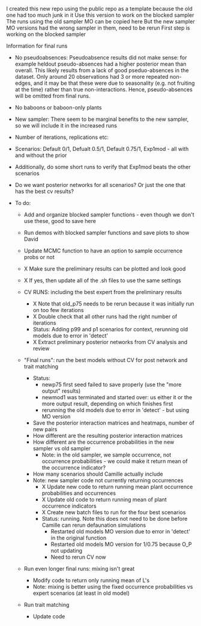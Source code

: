 I created this new repo using the public repo as a template because the old one had too much junk in it
Use this version to work on the blocked sampler
The runs using the old sampler MO can be copied here
But the new sampler MO versions had the wrong sampler in them, need to be rerun
First step is working on the blocked sampler



Information for final runs

- No pseudoabsences: Pseudoabsence results did not make sense: for example heldout pseudo-absences had a higher posterior mean than overall. This likely results from a lack of good pseduo-absences in the dataset. Only around 20 observations had 3 or more repeated non-edges, and it may be that these were due to seasonality (e.g. not fruiting at the time) rather than true non-interactions. Hence, pseudo-absences will be omitted from final runs. 
- No baboons or baboon-only plants
- New sampler: There seem to be marginal benefits to the new sampler, so we will include it in the increased runs
- Number of iterations, replications etc: 
- Scenarios: Default 0/1, Defualt 0.5/1, Default 0.75/1, Exp1mod - all with and without the prior
- Additionally, do some short runs to verify that Exp1mod beats the other scenarios
- Do we want posterior networks for all scenarios? Or just the one that has the best cv results?

    
- To do: 
  - Add and organize blocked sampler functions - even though we don't use these, good to save here
  - Run demos with blocked sampler functions and save plots to show David
  - Update MCMC function to have an option to sample occurrence probs or not
  - X Make sure the preliminary results can be plotted and look good
  - X If yes, then update all of the .sh files to use the same settings
  - CV RUNS: including the best expert from the preliminary results
    - X Note that old_p75 needs to be rerun because it was initially run on too few iterations
    - X Double check that all other runs had the right number of iterations
    - Status: Adding p99 and p1 scenarios for context, rerunning old models due to error in 'detect'
    - X Extract preliminary posterior networks from CV analysis and review
  - "Final runs": run the best models without CV for post network and trait matching
    - Status: 
        - newp75 first seed failed to save properly (use the "more output" results)
        - newmod1 was terminated and started over: us either it or the more output result, depending on which finishes first
        - rerunning the old models due to error in 'detect' - but using MO version
    - Save the posterior interaction matrices and heatmaps, number of new pairs
    - How different are the resulting posterior interaction matrices
    - How different are the occurrence probabilities in the new sampler vs old sampler
      - Note: in the old sampler, we sample occurrence, not occurrence probabilities - we could make it return mean of the occurrence indicator?
    - How many scenarios should Camille actually include
    - Note: new sampler code not currently returning occurrences
      - X Update new code to return running mean plant occurrence probabilities and occurrences
      - X Update old code to return running mean of plant occurrence indicators
      - X Create new batch files to run for the four best scenarios
      - Status: running. Note this does not need to be done before Camille can rerun defaunation simulations
        - Restarted old models MO version due to error in 'detect' in the original function
        - Restarted old models MO version for 1/0.75 because O_P not updating
        - Need to rerun CV now
      
  - Run even longer final runs: mixing isn't great
    - Modify code to return only running mean of L's
    - Note: mixing is better using the fixed occurrence probabilities vs expert scenarios (at least in old model)
  - Run trait matching
    - Update code

    
    
